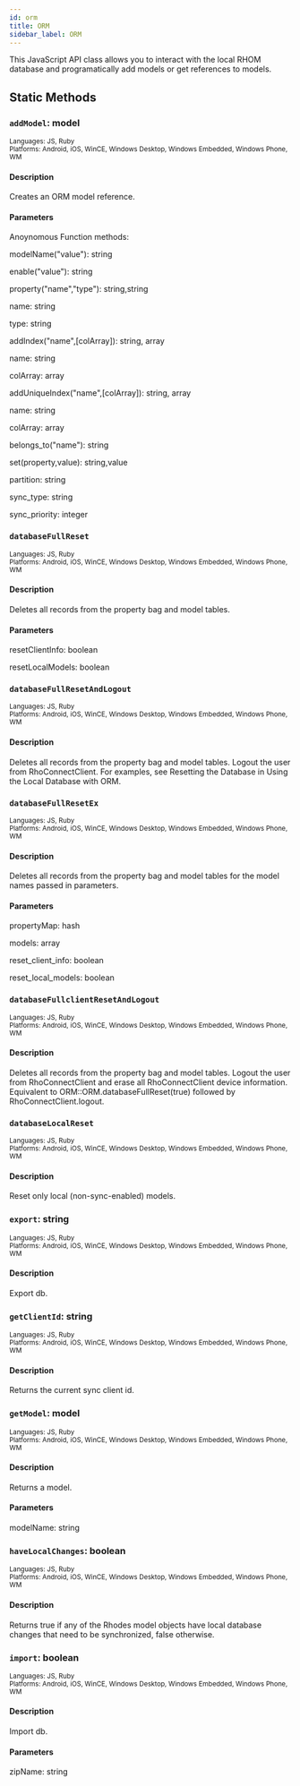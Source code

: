 ```yaml
---
id: orm
title: ORM
sidebar_label: ORM
---
```

This JavaScript API class allows you to interact with the local RHOM database and programatically add models or get references to models.
## Static Methods
### `addModel`: model
<span style="font-size:smaller">Languages: JS, Ruby</span><br/><span style="font-size:smaller">Platforms: Android, iOS, WinCE, Windows Desktop, Windows Embedded, Windows Phone, WM</span>
#### Description
Creates an ORM model reference.

#### Parameters
Anoynomous Function methods: 

modelName("value"): string

enable("value"): string

property("name","type"): string,string

name: string

type: string

addIndex("name",[colArray]): string, array

name: string

colArray: array

addUniqueIndex("name",[colArray]): string, array

name: string

colArray: array

belongs_to("name"): string

set(property,value): string,value

partition: string

sync_type: string

sync_priority: integer
### `databaseFullReset`
<span style="font-size:smaller">Languages: JS, Ruby</span><br/><span style="font-size:smaller">Platforms: Android, iOS, WinCE, Windows Desktop, Windows Embedded, Windows Phone, WM</span>
#### Description
Deletes all records from the property bag and model tables.

#### Parameters
resetClientInfo: boolean

resetLocalModels: boolean
### `databaseFullResetAndLogout`
<span style="font-size:smaller">Languages: JS, Ruby</span><br/><span style="font-size:smaller">Platforms: Android, iOS, WinCE, Windows Desktop, Windows Embedded, Windows Phone, WM</span>
#### Description
Deletes all records from the property bag and model tables. Logout the user from RhoConnectClient. For examples, see Resetting the Database in Using the Local Database with ORM.


### `databaseFullResetEx`
<span style="font-size:smaller">Languages: JS, Ruby</span><br/><span style="font-size:smaller">Platforms: Android, iOS, WinCE, Windows Desktop, Windows Embedded, Windows Phone, WM</span>
#### Description
Deletes all records from the property bag and model tables for the model names passed in parameters.

#### Parameters
propertyMap: hash

models: array

reset_client_info: boolean

reset_local_models: boolean
### `databaseFullclientResetAndLogout`
<span style="font-size:smaller">Languages: JS, Ruby</span><br/><span style="font-size:smaller">Platforms: Android, iOS, WinCE, Windows Desktop, Windows Embedded, Windows Phone, WM</span>
#### Description
Deletes all records from the property bag and model tables. Logout the user from RhoConnectClient and erase all RhoConnectClient device information. Equivalent to ORM::ORM.databaseFullReset(true) followed by RhoConnectClient.logout.


### `databaseLocalReset`
<span style="font-size:smaller">Languages: JS, Ruby</span><br/><span style="font-size:smaller">Platforms: Android, iOS, WinCE, Windows Desktop, Windows Embedded, Windows Phone, WM</span>
#### Description
Reset only local (non-sync-enabled) models.


### `export`: string
<span style="font-size:smaller">Languages: JS, Ruby</span><br/><span style="font-size:smaller">Platforms: Android, iOS, WinCE, Windows Desktop, Windows Embedded, Windows Phone, WM</span>
#### Description
Export db.


### `getClientId`: string
<span style="font-size:smaller">Languages: JS, Ruby</span><br/><span style="font-size:smaller">Platforms: Android, iOS, WinCE, Windows Desktop, Windows Embedded, Windows Phone, WM</span>
#### Description
Returns the current sync client id.


### `getModel`: model
<span style="font-size:smaller">Languages: JS, Ruby</span><br/><span style="font-size:smaller">Platforms: Android, iOS, WinCE, Windows Desktop, Windows Embedded, Windows Phone, WM</span>
#### Description
Returns a model.

#### Parameters
modelName: string
### `haveLocalChanges`: boolean
<span style="font-size:smaller">Languages: JS, Ruby</span><br/><span style="font-size:smaller">Platforms: Android, iOS, WinCE, Windows Desktop, Windows Embedded, Windows Phone, WM</span>
#### Description
Returns true if any of the Rhodes model objects have local database changes that need to be synchronized, false otherwise.


### `import`: boolean
<span style="font-size:smaller">Languages: JS, Ruby</span><br/><span style="font-size:smaller">Platforms: Android, iOS, WinCE, Windows Desktop, Windows Embedded, Windows Phone, WM</span>
#### Description
Import db.

#### Parameters
zipName: string
